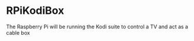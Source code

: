 # RPiKodiBox
The Raspberry Pi will be running the Kodi suite to control a TV and act as a cable box
